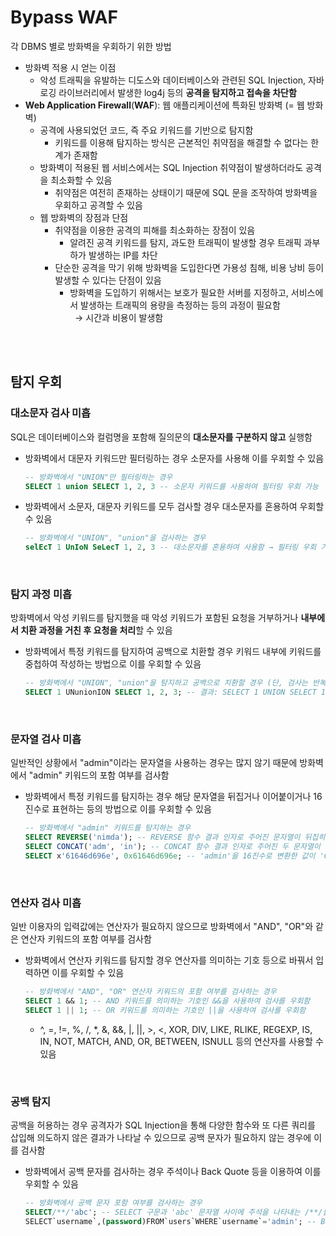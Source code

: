 # Bypass WAF

각 DBMS 별로 방화벽을 우회하기 위한 방법
* 방화벽 적용 시 얻는 이점
    - 악성 트래픽을 유발하는 디도스와 데이터베이스와 관련된 SQL Injection, 자바 로깅 라이브러리에서 발생한 log4j 등의 **공격을 탐지하고 접속을 차단함**
* **Web Application Firewall**(**WAF**): 웹 애플리케이션에 특화된 방화벽 (= 웹 방화벽)
    - 공격에 사용되었던 코드, 즉 주요 키워드를 기반으로 탐지함
        + 키워드를 이용해 탐지하는 방식은 근본적인 취약점을 해결할 수 없다는 한계가 존재함
    - 방화벽이 적용된 웹 서비스에서는 SQL Injection 취약점이 발생하더라도 공격을 최소화할 수 있음
        + 취약점은 여전히 존재하는 상태이기 때문에 SQL 문을 조작하여 방화벽을 우회하고 공격할 수 있음
    - 웹 방화벽의 장점과 단점
        + 취약점을 이용한 공격의 피해를 최소화하는 장점이 있음
            - 알려진 공격 키워드를 탐지, 과도한 트래픽이 발생할 경우 트래픽 과부하가 발생하는 IP를 차단
        + 단순한 공격을 막기 위해 방화벽을 도입한다면 가용성 침해, 비용 낭비 등이 발생할 수 있다는 단점이 있음
            - 방화벽을 도입하기 위해서는 보호가 필요한 서버를 지정하고, 서비스에서 발생하는 트래픽의 용량을 측정하는 등의 과정이 필요함 <br/> &nbsp;&nbsp;→ 시간과 비용이 발생함

<br/><br/>

## 탐지 우회
### 대소문자 검사 미흡
SQL은 데이터베이스와 컬럼명을 포함해 질의문의 **대소문자를 구분하지 않고** 실행함
* 방화벽에서 대문자 키워드만 필터링하는 경우 소문자를 사용해 이를 우회할 수 있음
    ```sql
    -- 방화벽에서 "UNION"만 필터링하는 경우
    SELECT 1 union SELECT 1, 2, 3 -- 소문자 키워드를 사용하여 필터링 우회 가능
    ```
* 방화벽에서 소문자, 대문자 키워드를 모두 검사할 경우 대소문자를 혼용하여 우회할 수 있음
    ```sql
    -- 방화벽에서 "UNION", "union"을 검사하는 경우
    selEcT 1 UnIoN SeLecT 1, 2, 3 -- 대소문자를 혼용하여 사용함 → 필터링 우회 가능
    ```

<br/>

### 탐지 과정 미흡
방화벽에서 악성 키워드를 탐지했을 때 악성 키워드가 포함된 요청을 거부하거나 **내부에서 치환 과정을 거친 후 요청을 처리**할 수 있음
* 방화벽에서 특정 키워드를 탐지하여 공백으로 치환할 경우 키워드 내부에 키워드를 중첩하여 작성하는 방법으로 이를 우회할 수 있음
    ```sql
    -- 방화벽에서 "UNION", "union"을 탐지하고 공백으로 치환할 경우 (단, 검사는 반복해서 수행하지 않음)
    SELECT 1 UNunionION SELECT 1, 2, 3; -- 결과: SELECT 1 UNION SELECT 1, 2, 3; (필터링 결과로 쿼리문이 완성되어 내부에서 정상적으로 처리됨)
    ```

<br/>

### 문자열 검사 미흡
일반적인 상황에서 "admin"이라는 문자열을 사용하는 경우는 많지 않기 때문에 방화벽에서 "admin" 키워드의 포함 여부를 검사함
* 방화벽에서 특정 키워드를 탐지하는 경우 해당 문자열을 뒤집거나 이어붙이거나 16진수로 표현하는 등의 방법으로 이를 우회할 수 있음
    ```sql
    -- 방화벽에서 "admin" 키워드를 탐지하는 경우
    SELECT REVERSE('nimda'); -- REVERSE 함수 결과 인자로 주어진 문자열이 뒤집히면 'admin'이 되므로 필터링을 우회할 수 있음
    SELECT CONCAT('adm', 'in'); -- CONCAT 함수 결과 인자로 주어진 두 문자열이 합쳐져서 'admin'을 완성하므로 필터링을 우회할 수 있음
    SELECT x'61646d696e', 0x61646d696e; -- 'admin'을 16진수로 변환한 값이 '61646d696e'이므로 필터링을 우회할 수 있음
    ```

<br/>

### 연산자 검사 미흡
일반 이용자의 입력값에는 연산자가 필요하지 않으므로 방화벽에서 "AND", "OR"와 같은 연산자 키워드의 포함 여부를 검사함
* 방화벽에서 연산자 키워드를 탐지할 경우 연산자를 의미하는 기호 등으로 바꿔서 입력하면 이를 우회할 수 있음
    ```sql
    -- 방화벽에서 "AND", "OR" 연산자 키워드의 포함 여부를 검사하는 경우
    SELECT 1 && 1; -- AND 키워드를 의미하는 기호인 &&을 사용하여 검사를 우회함
    SELECT 1 || 1; -- OR 키워드를 의미하는 기호인 ||을 사용하여 검사를 우회함
    ```
    - ^, =, !=, %, /, *, &, &&, |, ||, >, <, XOR, DIV, LIKE, RLIKE, REGEXP, IS, IN, NOT, MATCH, AND, OR, BETWEEN, ISNULL 등의 연산자를 사용할 수 있음

<br/>

### 공백 탐지
공백을 허용하는 경우 공격자가 SQL Injection을 통해 다양한 함수와 또 다른 쿼리를 삽입해 의도하지 않은 결과가 나타날 수 있으므로 공백 문자가 필요하지 않는 경우에 이를 검사함
* 방화벽에서 공백 문자를 검사하는 경우 주석이나 Back Quote 등을 이용하여 이를 우회할 수 있음
    ```sql
    -- 방화벽에서 공백 문자 포함 여부를 검사하는 경우
    SELECT/**/'abc'; -- SELECT 구문과 'abc' 문자열 사이에 주석을 나타내는 /**/를 삽입해 공백을 대신함
    SELECT`username`,(password)FROM`users`WHERE`username`='admin'; -- Back Quote(`)를 사용하여 공백 없이 쿼리를 실행시킬 수 있음
    ```

<br/><br/>
